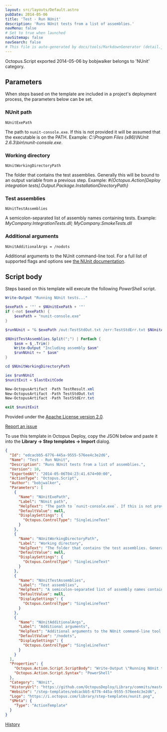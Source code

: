 ```yaml
---
layout: src/layouts/Default.astro
pubDate: 2014-05-06
title: 'Test - Run NUnit'
description: 'Runs NUnit tests from a list of assemblies.'
navMenu: false
# Set to true when launched
navSitemap: false
navSearch: false
# This file is auto-generated by docs/tools/MarkdownGenerator (detail.js)
---
```


Octopus.Script exported 2014-05-06 by bobjwalker belongs to 'NUnit' category.

## Parameters

When steps based on the template are included in a project's deployment process, the parameters below can be set.


<div class="param">

### NUnit path

`NUnitExePath`

The path to `nunit-console.exe`. If this is not provided it will be assumed that the executable is on the PATH. Example: _C:\Program Files (x86)\NUnit 2.6.3\bin\nunit-console.exe_.

</div>
        
<div class="param">

### Working directory

`NUnitWorkingDirectoryPath`

The folder that contains the test assemblies. Generally this will be bound to an output variable from a previous step. Example: _#{Octopus.Action[Deploy integration tests].Output.Package.InstallationDirectoryPath}_

</div>
        
<div class="param">

### Test assemblies

`NUnitTestAssemblies`

A semicolon-separated list of assembly names containing tests. Example: _MyCompany.IntegrationTests.dll; MyCompany.SmokeTests.dll_

</div>
        
<div class="param">

### Additional arguments

`NUnitAdditionalArgs = /nodots`

Additional arguments to the NUnit command-line tool. For a full list of supported flags and options see [the NUnit documentation](http://www.nunit.org/index.php?p=consoleCommandLine&r=2.6.3).

</div>
        

## Script body

Steps based on this template will execute the following *PowerShell* script.

```powershell
Write-Output "Running NUnit tests..."

$exePath = '"' + $NUnitExePath + '"'
if (-not $exePath) {
    $exePath = "nunit-console.exe"
}

$runNUnit = "& $exePath /out:TestStdOut.txt /err:TestStdErr.txt $NUnitAdditionalArgs"

$NUnitTestAssemblies.Split(";") | ForEach {
    $asm = $_.Trim()
    Write-Output "Including assembly $asm"
    $runNUnit += " $asm"
}

cd $NUnitWorkingDirectoryPath

iex $runNUnit
$nunitExit = $lastExitCode

New-OctopusArtifact -Path TestResult.xml
New-OctopusArtifact -Path TestStdOut.txt
New-OctopusArtifact -Path TestStdErr.txt

exit $nunitExit

```

Provided under the [Apache License version 2.0](https://github.com/OctopusDeploy/Library/blob/master/LICENSE.txt).

[Report an issue](https://github.com/OctopusDeploy/Library/issues/new?assignees=&labels=&projects=&template=bug-report.yml&title=Issue%20with%20Test%20-%20Run%20NUnit&step-template=Test%20-%20Run%20NUnit)

<div class="get-json">

To use this template in Octopus Deploy, copy the JSON below and paste it into the **Library → Step templates → Import** dialog.

```json
{
  "Id": "edcacbb5-6776-445a-9555-576ee4c3e2d6",
  "Name": "Test - Run NUnit",
  "Description": "Runs NUnit tests from a list of assemblies.",
  "Version": 10,
  "ExportedAt": "2014-05-06T04:23:41.674+00:00",
  "ActionType": "Octopus.Script",
  "Author": "bobjwalker",
  "Parameters": [
    {
      "Name": "NUnitExePath",
      "Label": "NUnit path",
      "HelpText": "The path to `nunit-console.exe`. If this is not provided it will be assumed that the executable is on the PATH. Example: _C:\\Program Files (x86)\\NUnit 2.6.3\\bin\\nunit-console.exe_.",
      "DefaultValue": null,
      "DisplaySettings": {
        "Octopus.ControlType": "SingleLineText"
      }
    },
    {
      "Name": "NUnitWorkingDirectoryPath",
      "Label": "Working directory",
      "HelpText": "The folder that contains the test assemblies. Generally this will be bound to an output variable from a previous step. Example: _#{Octopus.Action[Deploy integration tests].Output.Package.InstallationDirectoryPath}_",
      "DefaultValue": null,
      "DisplaySettings": {
        "Octopus.ControlType": "SingleLineText"
      }
    },
    {
      "Name": "NUnitTestAssemblies",
      "Label": "Test assemblies",
      "HelpText": "A semicolon-separated list of assembly names containing tests. Example: _MyCompany.IntegrationTests.dll; MyCompany.SmokeTests.dll_",
      "DefaultValue": null,
      "DisplaySettings": {
        "Octopus.ControlType": "SingleLineText"
      }
    },
    {
      "Name": "NUnitAdditionalArgs",
      "Label": "Additional arguments",
      "HelpText": "Additional arguments to the NUnit command-line tool. For a full list of supported flags and options see [the NUnit documentation](http://www.nunit.org/index.php?p=consoleCommandLine&r=2.6.3).",
      "DefaultValue": "/nodots",
      "DisplaySettings": {
        "Octopus.ControlType": "SingleLineText"
      }
    }
  ],
  "Properties": {
    "Octopus.Action.Script.ScriptBody": "Write-Output \"Running NUnit tests...\"\n\n$exePath = '\"' + $NUnitExePath + '\"'\nif (-not $exePath) {\n    $exePath = \"nunit-console.exe\"\n}\n\n$runNUnit = \"& $exePath /out:TestStdOut.txt /err:TestStdErr.txt $NUnitAdditionalArgs\"\n\n$NUnitTestAssemblies.Split(\";\") | ForEach {\n    $asm = $_.Trim()\n    Write-Output \"Including assembly $asm\"\n    $runNUnit += \" $asm\"\n}\n\ncd $NUnitWorkingDirectoryPath\n\niex $runNUnit\n$nunitExit = $lastExitCode\n\nNew-OctopusArtifact -Path TestResult.xml\nNew-OctopusArtifact -Path TestStdOut.txt\nNew-OctopusArtifact -Path TestStdErr.txt\n\nexit $nunitExit\n",
    "Octopus.Action.Script.Syntax": "PowerShell"
  },
  "Category": "NUnit",
  "HistoryUrl": "https://github.com/OctopusDeploy/Library/commits/master/step-templates//opt/buildagent/work/75443764cd38076d/step-templates/test-run-nunit.json",
  "Website": "/step-templates/edcacbb5-6776-445a-9555-576ee4c3e2d6",
  "Logo": "https://i.octopus.com/library/step-templates/nunit.png",
  "$Meta": {
    "Type": "ActionTemplate"
  }
}
```

[History](https://github.com/OctopusDeploy/Library/commits/master/step-templates/https://github.com/OctopusDeploy/Library/commits/master/step-templates//opt/buildagent/work/75443764cd38076d/step-templates/test-run-nunit.json)

</div>
